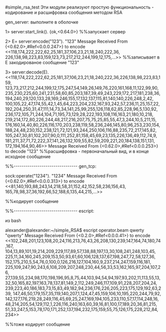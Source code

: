 #simple_rsa_test
Эти модули реализуют простую функциональность - кодирование и расшифровка сообщения методом RSA

gen_server:
выполните в оболочке 


1> server:start_link(). 
{ok,<0.64.0>}
%%запускает сервер

2> E= server:encode("123").
 "123" Message Received From {<0.62.0>,#Ref<0.0.0.247>} to encode 
<<118,174,222,222,62,25,181,37,106,23,21,18,240,222,36,
  226,138,98,223,83,159,123,73,217,212,244,199,12,175,...>>
%%записывает в E закодированое сообщение "123"

3> server:decode(E).       
 <<118,174,222,222,62,25,181,37,106,23,21,18,240,222,36,226,138,98,223,83,159,
   123,73,217,212,244,199,12,175,247,54,149,26,149,76,220,161,168,11,122,99,90,
   235,230,225,60,241,231,58,60,85,203,187,39,49,243,229,172,217,181,238,36,
   194,240,29,120,133,28,169,246,155,17,132,137,115,81,140,140,226,248,2,42,
   100,105,22,47,174,55,42,1,45,64,223,204,232,167,93,242,57,236,11,25,157,22,
   192,204,250,31,47,111,14,73,34,141,25,99,255,126,118,62,85,228,96,5,130,92,
   236,172,105,71,244,104,71,195,73,129,28,222,193,108,116,163,21,180,10,218,
   219,214,172,80,226,244,48,217,216,207,75,75,25,85,55,47,3,244,10,5,211,15,
   176,160,14,40,80,226,116,170,203,238,119,58,236,246,145,80,96,253,230,154,
   188,24,48,230,152,238,121,72,121,93,244,250,106,116,88,235,72,217,145,82,
   105,247,30,81,102,207,90,0,111,252,81,158,45,69,23,135,226,136,49,112,74,9,
   181,211,37,71,72,222,37,141,26,132,109,55,82,59,209,221,20,184,138,151,131,
   172,194,164,90,46>> Message Received From {<0.62.0>,#Ref<0.0.0.253>} to decode 
"123"
%%расшифровка - первоначальный вид, и в конце исходное сообщение

%%--------------------------------
gen_tcp:

sock:operate("1234").
 "1234" Message Received From {<0.62.0>,#Ref<0.0.0.313>} to encode 
<<81,140,193,88,243,14,218,58,31,152,42,152,58,236,156,43,
  165,78,98,37,36,192,66,52,188,6,135,44,215,...>>

%%кодирует сообщение

%%--------------------------------
escript: 

из bash

alexander@alexander:~/simple_RSA$ escript operator.beam qwerty
 "qwerty" Message Received From {<0.2.0>,#Ref<0.0.0.41>} to encode 
<<102,248,201,123,108,20,24,116,213,76,43,26,208,130,239,147,164,74,180,74,167,
  104,13,89,101,19,214,209,229,117,89,57,138,88,197,13,30,108,241,248,103,45,
  225,11,34,160,245,209,153,50,93,61,60,106,128,137,67,198,247,72,58,127,36,
  152,175,210,5,54,76,0,100,0,126,216,127,104,160,9,237,214,247,159,116,181,
  225,109,247,90,243,6,108,209,207,248,230,44,56,33,53,162,165,97,204,107,26,
  27,139,55,234,98,170,198,196,95,8,75,44,103,94,54,94,197,93,202,11,113,55,13,
  32,50,165,82,197,163,78,137,81,149,2,112,249,246,117,109,91,228,207,204,24,
  239,223,40,186,183,73,15,83,49,182,94,236,176,226,205,223,175,129,192,63,239,
  147,46,50,179,157,35,119,140,207,1,124,47,45,159,106,10,195,220,244,79,92,
  142,127,176,219,28,249,116,45,69,25,247,169,194,105,233,110,57,17,114,248,16,
  48,214,205,54,129,112,1,226,116,240,163,60,39,16,81,100,17,189,20,36,81,215,
  51,33,247,5,153,78,170,171,252,137,194,232,175,159,55,75,126,175,228,212,84,
  234>>

%%тоже кодирует сообщение


